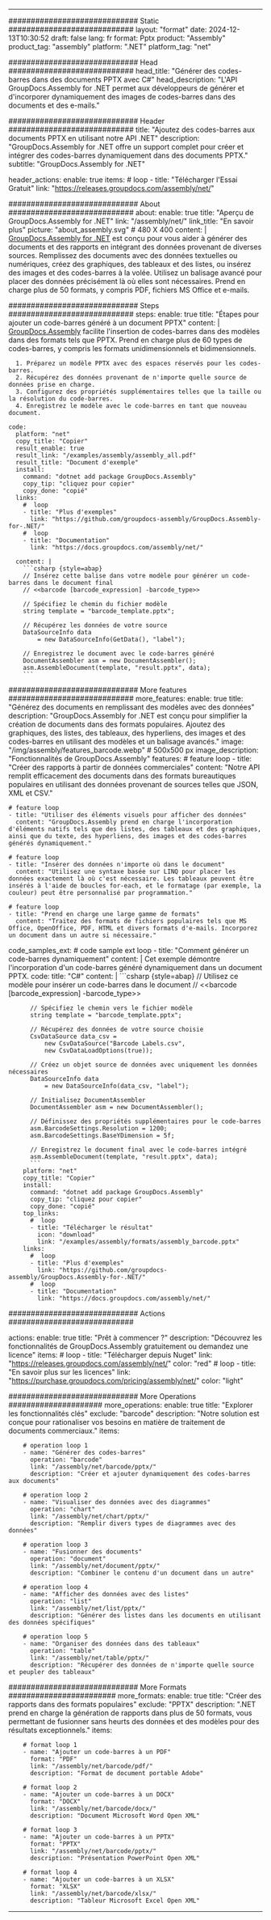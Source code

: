 



---
############################# Static ############################
layout: "format"
date:  2024-12-13T10:30:52
draft: false
lang: fr
format: Pptx
product: "Assembly"
product_tag: "assembly"
platform: ".NET"
platform_tag: "net"

############################# Head ############################
head_title: "Générer des codes-barres dans des documents PPTX avec C#"
head_description: "L'API GroupDocs.Assembly for .NET permet aux développeurs de générer et d'incorporer dynamiquement des images de codes-barres dans des documents et des e-mails."

############################# Header ############################
title: "Ajoutez des codes-barres aux documents PPTX en utilisant notre API .NET" 
description: "GroupDocs.Assembly for .NET offre un support complet pour créer et intégrer des codes-barres dynamiquement dans des documents PPTX."
subtitle: "GroupDocs.Assembly for .NET" 

header_actions:
  enable: true
  items:
    #  loop
    - title: "Télécharger l'Essai Gratuit"
      link: "https://releases.groupdocs.com/assembly/net/"
      
############################# About ############################
about:
    enable: true
    title: "Aperçu de GroupDocs.Assembly for .NET"
    link: "/assembly/net/"
    link_title: "En savoir plus"
    picture: "about_assembly.svg" # 480 X 400
    content: |
       [GroupDocs.Assembly for .NET](/assembly/net/) est conçu pour vous aider à générer des documents et des rapports en intégrant des données provenant de diverses sources. Remplissez des documents avec des données textuelles ou numériques, créez des graphiques, des tableaux et des listes, ou insérez des images et des codes-barres à la volée. Utilisez un balisage avancé pour placer des données précisément là où elles sont nécessaires. Prend en charge plus de 50 formats, y compris PDF, fichiers MS Office et e-mails.

############################# Steps ############################
steps:
    enable: true
    title: "Étapes pour ajouter un code-barres généré à un document PPTX"
    content: |
      [GroupDocs.Assembly](/assembly/net/) facilite l'insertion de codes-barres dans des modèles dans des formats tels que PPTX. Prend en charge plus de 60 types de codes-barres, y compris les formats unidimensionnels et bidimensionnels.
      
      1. Préparez un modèle PPTX avec des espaces réservés pour les codes-barres.
      2. Récupérez des données provenant de n'importe quelle source de données prise en charge.
      3. Configurez des propriétés supplémentaires telles que la taille ou la résolution du code-barres.
      4. Enregistrez le modèle avec le code-barres en tant que nouveau document.
   
    code:
      platform: "net"
      copy_title: "Copier"
      result_enable: true
      result_link: "/examples/assembly/assembly_all.pdf"
      result_title: "Document d'exemple"
      install:
        command: "dotnet add package GroupDocs.Assembly"
        copy_tip: "cliquez pour copier"
        copy_done: "copié"
      links:
        #  loop
        - title: "Plus d'exemples"
          link: "https://github.com/groupdocs-assembly/GroupDocs.Assembly-for-.NET/"
        #  loop
        - title: "Documentation"
          link: "https://docs.groupdocs.com/assembly/net/"
          
      content: |
        ```csharp {style=abap}
        // Insérez cette balise dans votre modèle pour générer un code-barres dans le document final
        // <<barcode [barcode_expression] -barcode_type>>

        // Spécifiez le chemin du fichier modèle
        string template = "barcode_template.pptx";

        // Récupérez les données de votre source
        DataSourceInfo data 
            = new DataSourceInfo(GetData(), "label");

        // Enregistrez le document avec le code-barres généré
        DocumentAssembler asm = new DocumentAssembler();
        asm.AssembleDocument(template, "result.pptx", data);
        ```            

############################# More features ############################
more_features:
  enable: true
  title: "Générez des documents en remplissant des modèles avec des données"
  description: "GroupDocs.Assembly for .NET est conçu pour simplifier la création de documents dans des formats populaires. Ajoutez des graphiques, des listes, des tableaux, des hyperliens, des images et des codes-barres en utilisant des modèles et un balisage avancés."
  image: "/img/assembly/features_barcode.webp" # 500x500 px
  image_description: "Fonctionnalités de GroupDocs.Assembly"
  features:
    # feature loop
    - title: "Créer des rapports à partir de données commerciales"
      content: "Notre API remplit efficacement des documents dans des formats bureautiques populaires en utilisant des données provenant de sources telles que JSON, XML et CSV."

    # feature loop
    - title: "Utiliser des éléments visuels pour afficher des données"
      content: "GroupDocs.Assembly prend en charge l'incorporation d'éléments natifs tels que des listes, des tableaux et des graphiques, ainsi que du texte, des hyperliens, des images et des codes-barres générés dynamiquement."

    # feature loop
    - title: "Insérer des données n'importe où dans le document"
      content: "Utilisez une syntaxe basée sur LINQ pour placer les données exactement là où c'est nécessaire. Les tableaux peuvent être insérés à l'aide de boucles for-each, et le formatage (par exemple, la couleur) peut être personnalisé par programmation."

    # feature loop
    - title: "Prend en charge une large gamme de formats"
      content: "Traitez des formats de fichiers populaires tels que MS Office, OpenOffice, PDF, HTML et divers formats d'e-mails. Incorporez un document dans un autre si nécessaire."
      
  code_samples_ext:
    # code sample ext loop
    - title: "Comment générer un code-barres dynamiquement"
      content: |
        Cet exemple démontre l'incorporation d'un code-barres généré dynamiquement dans un document PPTX.
      code:
        title: "C#"
        content: |
          ```csharp {style=abap}
          // Utilisez ce modèle pour insérer un code-barres dans le document
          // <<barcode [barcode_expression] -barcode_type>>

          // Spécifiez le chemin vers le fichier modèle
          string template = "barcode_template.pptx";

          // Récupérez des données de votre source choisie
          CsvDataSource data_csv =
              new CsvDataSource("Barcode Labels.csv", 
              new CsvDataLoadOptions(true));

          // Créez un objet source de données avec uniquement les données nécessaires
          DataSourceInfo data 
              = new DataSourceInfo(data_csv, "label");

          // Initialisez DocumentAssembler
          DocumentAssembler asm = new DocumentAssembler();

          // Définissez des propriétés supplémentaires pour le code-barres
          asm.BarcodeSettings.Resolution = 1200;
          asm.BarcodeSettings.BaseYDimension = 5f;

          // Enregistrez le document final avec le code-barres intégré
          asm.AssembleDocument(template, "result.pptx", data);
          ```
        platform: "net"
        copy_title: "Copier"
        install:
          command: "dotnet add package GroupDocs.Assembly"
          copy_tip: "cliquez pour copier"
          copy_done: "copié"
        top_links:
          #  loop
          - title: "Télécharger le résultat"
            icon: "download"
            link: "/examples/assembly/formats/assembly_barcode.pptx"
        links:
          #  loop
          - title: "Plus d'exemples"
            link: "https://github.com/groupdocs-assembly/GroupDocs.Assembly-for-.NET/"
          #  loop
          - title: "Documentation"
            link: "https://docs.groupdocs.com/assembly/net/"
            

            


############################# Actions ############################

actions:
  enable: true
  title: "Prêt à commencer ?"
  description: "Découvrez les fonctionnalités de GroupDocs.Assembly gratuitement ou demandez une licence"
  items:
    #  loop
    - title: "Télécharger depuis Nuget"
      link: "https://releases.groupdocs.com/assembly/net/"
      color: "red"
        #  loop
    - title: "En savoir plus sur les licences"
      link: "https://purchase.groupdocs.com/pricing/assembly/net/"
      color: "light"


############################# More Operations #####################
more_operations:
    enable: true
    title: "Explorer les fonctionnalités clés"
    exclude: "barcode"
    description: "Notre solution est conçue pour rationaliser vos besoins en matière de traitement de documents commerciaux."
    items: 
          
        # operation loop 1
        - name: "Générer des codes-barres"
          operation: "barcode"
          link: "/assembly/net/barcode/pptx/"
          description: "Créer et ajouter dynamiquement des codes-barres aux documents"

        # operation loop 2
        - name: "Visualiser des données avec des diagrammes"
          operation: "chart"
          link: "/assembly/net/chart/pptx/"
          description: "Remplir divers types de diagrammes avec des données"

        # operation loop 3
        - name: "Fusionner des documents"
          operation: "document"
          link: "/assembly/net/document/pptx/"
          description: "Combiner le contenu d'un document dans un autre"

        # operation loop 4
        - name: "Afficher des données avec des listes"
          operation: "list"
          link: "/assembly/net/list/pptx/"
          description: "Générer des listes dans les documents en utilisant des données spécifiques"

        # operation loop 5
        - name: "Organiser des données dans des tableaux"
          operation: "table"
          link: "/assembly/net/table/pptx/"
          description: "Récupérer des données de n'importe quelle source et peupler des tableaux"
         
          
############################# More Formats ########################
more_formats:
    enable: true
    title: "Créer des rapports dans des formats populaires"
    exclude: "PPTX"
    description: ".NET prend en charge la génération de rapports dans plus de 50 formats, vous permettant de fusionner sans heurts des données et des modèles pour des résultats exceptionnels."
    items: 
          
        # format loop 1
        - name: "Ajouter un code-barres à un PDF"
          format: "PDF"
          link: "/assembly/net/barcode/pdf/"
          description: "Format de document portable Adobe"
          
        # format loop 2
        - name: "Ajouter un code-barres à un DOCX"
          format: "DOCX"
          link: "/assembly/net/barcode/docx/"
          description: "Document Microsoft Word Open XML"
          
        # format loop 3
        - name: "Ajouter un code-barres à un PPTX"
          format: "PPTX"
          link: "/assembly/net/barcode/pptx/"
          description: "Présentation PowerPoint Open XML"
          
        # format loop 4
        - name: "Ajouter un code-barres à un XLSX"
          format: "XLSX"
          link: "/assembly/net/barcode/xlsx/"
          description: "Tableur Microsoft Excel Open XML"


          

---
